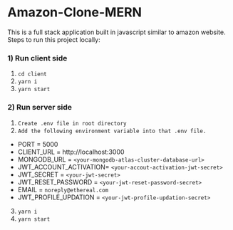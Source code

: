 # Amazon-Clone-MERN
This is a full stack application built in javascript similar to amazon website.
Steps to run this project locally:
### 1) Run client side
1. `cd client`
2. `yarn i`
3. `yarn start`
   
### 2) Run server side
1. `Create .env file in root directory`
2. `Add the following environment variable into that .env file.`
  - PORT = 5000
  - CLIENT_URL = http://localhost:3000
  - MONGODB_URL = `<your-mongodb-atlas-cluster-database-url>`
  - JWT_ACCOUNT_ACTIVATION= `<your-accout-activation-jwt-secret>`
  - JWT_SECRET = `<your-jwt-secret>`
  - JWT_RESET_PASSWORD = `<your-jwt-reset-password-secret>`
  - EMAIL = `noreply@ethereal.com`
  - JWT_PROFILE_UPDATION = `<your-jwt-profile-updation-secret>`
3. `yarn i`
4. `yarn start`
